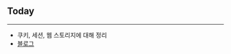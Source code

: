 ## Today

---

- 쿠키, 세션, 웹 스토리지에 대해 정리
- [블로그](https://velog.io/@yeahzzl/%EC%BF%A0%ED%82%A4-%EC%84%B8%EC%85%98-%EC%9B%B9%EC%8A%A4%ED%86%A0%EB%A6%AC%EC%A7%80)
